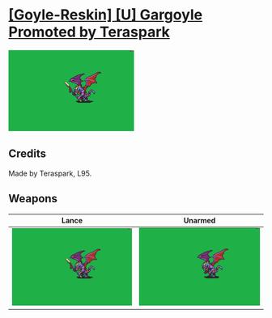 # [\[Goyle-Reskin\] \[U\] Gargoyle Promoted by Teraspark](./)

<img src="./2.%20Lance/Lance_000.png" alt="[Goyle-Reskin] [U] Gargoyle Promoted by Teraspark standing" />

## Credits

Made by Teraspark, L95.

## Weapons


|Lance |Unarmed |
|  :---: | :---: |
| <img alt="Lance animation" src="./2.%20Lance/Lance.gif" /> | <img alt="Unarmed animation" src="./8.%20Unarmed/Unarmed.gif" /> |

